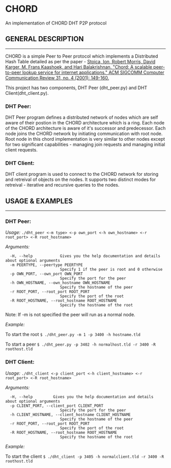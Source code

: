 # CHORD
An implementation of CHORD DHT P2P protocol

## GENERAL DESCRIPTION
____________________

CHORD is a simple Peer to Peer protocol which implements a Distributed Hash Table detailed as per the paper - [Stoica, Ion, Robert Morris, David Karger, M. Frans Kaashoek, and Hari Balakrishnan. "Chord: A scalable peer-to-peer lookup service for internet applications." ACM SIGCOMM Computer Communication Review 31, no. 4 (2001): 149-160.](https://pdos.csail.mit.edu/papers/chord:sigcomm01/chord_sigcomm.pdf)

This project has two components, DHT Peer (dht_peer.py) and DHT Client(dht_client.py).

### DHT Peer:

DHT Peer program defines a distributed network of nodes which are self aware of their postion in the CHORD architecture which is a ring. Each node of the CHORD architecture is aware of it's successor and predecessor. Each node joins the CHORD network by initiating communication with root node. Root node in this chord implementation is very similar to other nodes except for two significant capabilities - managing join requests and managing initial client requests.

### DHT Client:

DHT client program is used to connect to the CHORD network for storing and retreival of objects on the nodes. It supports two distinct modes for retreival - iterative and recursive queries to the nodes.

## USAGE & EXAMPLES
_________________

### DHT Peer:

*Usage:* `./dht_peer <-m type> <-p own_port <-h own_hostname> <-r root_port> <-R root_hostname>`

*Arguments:*
```
  -H, --help            Gives you the help documentation and details about optional arguments
  -m PEERTYPE, --peertype PEERTYPE
                        Specify 1 if the peer is root and 0 otherwise
  -p OWN_PORT, --own_port OWN_PORT
                        Specify the port for the peer
  -h OWN_HOSTNAME, --own_hostname OWN_HOSTNAME
                        Specify the hostname of the peer
  -r ROOT_PORT, --root_port ROOT_PORT
                        Specify the port of the root
  -R ROOT_HOSTNAME, --root_hostname ROOT_HOSTNAME
                        Specify the hostname of the root
```
Note: If -m is not specified the peer will run as a normal node.

*Example:*

To start the root
`$ ./dht_peer.py -m 1 -p 3400 -h hostname.tld`

To start a peer
`$ ./dht_peer.py -p 3402 -h normalhost.tld -r 3400 -R roothost.tld`

### DHT Client:

*Usage:* `./dht_client <-p client_port <-h client_hostname> <-r root_port> <-R root_hostname>`

*Arguments:*

```
  -H, --help         Gives you the help documentation and details about optional arguments
  -p CLIENT_PORT, --client_port CLIENT_PORT
                        Specify the port for the peer
  -h CLIENT_HOSTNAME, --client_hostname CLIENT_HOSTNAME
                        Specify the hostname of the peer
  -r ROOT_PORT, --root_port ROOT_PORT
                        Specify the port of the root
  -R ROOT_HOSTNAME, --root_hostname ROOT_HOSTNAME
                        Specify the hostname of the root
```
*Example:*

To start the client
`$ ./dht_client -p 3405 -h normalclient.tld -r 3400 -R roothost.tld`
